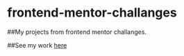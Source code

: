 # frontend-mentor-challanges


##My projects from frontend mentor challanges.


##See my work [here]()
